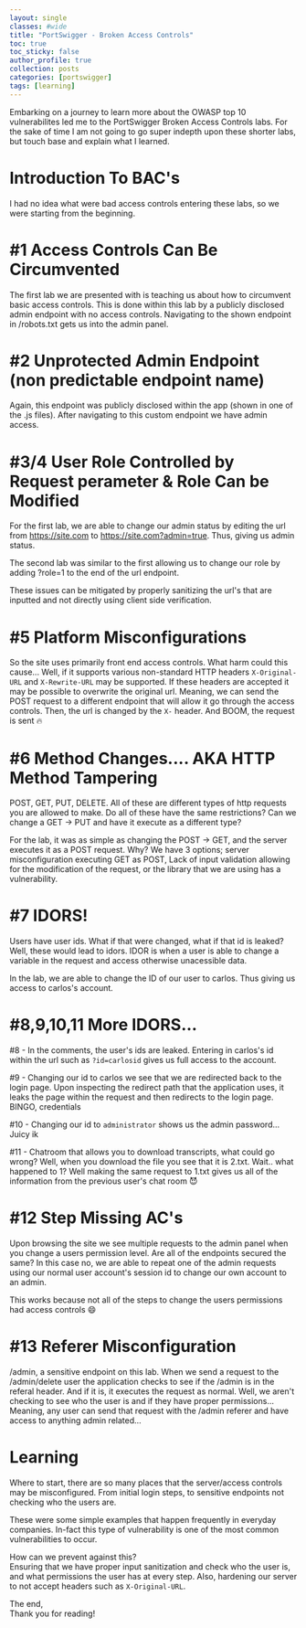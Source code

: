 ```yaml
---
layout: single
classes: #wide
title: "PortSwigger - Broken Access Controls"
toc: true
toc_sticky: false
author_profile: true
collection: posts
categories: [portswigger]
tags: [learning]
---
```


Embarking on a journey to learn more about the OWASP top 10 vulnerabilites led me to the PortSwigger Broken Access Controls labs. For the sake of time I am not going to go super indepth upon these shorter labs, but touch base and explain what I learned. 


# Introduction To BAC's
I had no idea what were bad access controls entering these labs, so we were starting from the beginning.

# #1 Access Controls Can Be Circumvented
The first lab we are presented with is teaching us about how to circumvent basic access controls. This is done within this lab by a publicly disclosed admin endpoint with no access controls. Navigating to the shown endpoint in /robots.txt gets us into the admin panel. 


# #2 Unprotected Admin Endpoint (non predictable endpoint name)
Again, this endpoint was publicly disclosed within the app (shown in one of the .js files). After navigating to this custom endpoint we have admin access.


# #3/4 User Role Controlled by Request perameter & Role Can be Modified
For the first lab, we are able to change our admin status by editing the url from https://site.com to https://site.com?admin=true. Thus, giving us admin status.

The second lab was similar to the first allowing us to change our role by adding ?role=1 to the end of the url endpoint. 

These issues can be mitigated by properly sanitizing the url's that are inputted and not directly using client side verification.


# #5 Platform Misconfigurations
So the site uses primarily front end access controls. What harm could this cause... Well, if it supports various non-standard HTTP headers `X-Original-URL` and `X-Rewrite-URL` may be supported. If these headers are accepted it may be possible to overwrite the original url. Meaning, we can send the POST request to a different endpoint that will allow it go through the access controls. Then, the url is changed by the `X-` header. And BOOM, the request is sent :fire: 

# #6 Method Changes.... AKA HTTP Method Tampering
POST, GET, PUT, DELETE. All of these are different types of http requests you
are allowed to make. Do all of these have the same restrictions? Can we change a
GET -> PUT and have it execute as a different type?

For the lab, it was as simple as changing the POST -> GET, and the server
executes it as a POST request. Why? We have 3 options; server misconfiguration
executing GET as POST, Lack of input validation allowing for the modification of
the request, or the library that we are using has a vulnerability. 

# #7 IDORS!
Users have user ids. What if that were changed, what if that id is leaked? Well,
these would lead to idors. IDOR is when a user is able to change a variable in
the request and access otherwise unacessible data. 

In the lab, we are able to change the ID of our user to carlos. Thus giving us access to carlos's account.

# #8,9,10,11 More IDORS...
#8 - In the comments, the user's ids are leaked. Entering in carlos's id within the url such as `?id=carlosid` gives us full access to the account.

#9 - Changing our id to carlos we see that we are redirected back to the login page. Upon inspecting the redirect path that the application uses, it leaks the page within the request and then redirects to the login page. BINGO, credentials 

#10 - Changing our id to `administrator` shows us the admin password... Juicy ik 

#11 - Chatroom that allows you to download transcripts, what could go wrong? Well, when you download the file you see that it is 2.txt. Wait.. what happened to 1? Well making the same request to 1.txt gives us all of the information from the previous user's chat room :smiling_imp:

# #12 Step Missing AC's
Upon browsing the site we see multiple requests to the admin panel when you change a users permission level. Are all of the endpoints secured the same? In this case no, we are able to repeat one of the admin requests using our normal user account's session id to change our own account to an admin. 

This works because not all of the steps to change the users permissions had access controls :smile:

# #13 Referer Misconfiguration
/admin, a sensitive endpoint on this lab. When we send a request to the /admin/delete user the application checks to see if the /admin is in the referal header. And if it is, it executes the request as normal. Well, we aren't checking to see who the user is and if they have proper permissions... Meaning, any user can send that request with the /admin referer and have access to anything admin related...



# Learning

Where to start, there are so many places that the server/access controls may be misconfigured. From initial login steps, to sensitive endpoints not checking who the users are.

These were some simple examples that happen frequently in everyday companies. In-fact this type of vulnerability is one of the most common vulnerabilities to occur.

How can we prevent against this?  
Ensuring that we have proper input sanitization and check who the user is, and what permissions the user has at every step. Also, hardening our server to not accept headers such as `X-Original-URL`. 




The end,   
Thank you for reading!